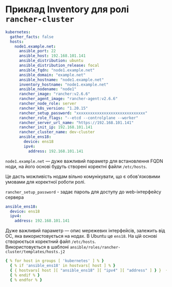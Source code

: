 # Приклад Inventory для ролі `rancher-cluster`

```yaml
kubernetes:
  gather_facts: false
  hosts:
    node1.example.net:
      ansible_port: 22
      ansible_host: 192.168.101.141
      ansible_distribution: ubuntu
      ansible_distribution_release: focal
      ansible_fqdn: "node1.example.net"
      ansible_domain: "example.net"
      ansible_hostname: "node1.example.net"
      inventory_hostname: "node1.example.net"
      ansible_nodename: "node1"
      rancher_image: "rancher:v2.6.6"
      rancher_agent_image: "rancher-agent:v2.6.6"
      rancher_node_role: server
      rancher_k8s_version: "1.20.15"
      rancher_setup_password: "xxxxxxxxxxxxxxxxxxxxxxxxxxxxxx"
      rancher_role_flags: "--etcd --controlplane --worker"
      rancher_server_url_name: "https://192.168.101.141"
      rancher_init_ip: 192.168.101.141
      rancher_cluster_name: dev-cluster
      ansible_ens18:
        device: ens18
        ipv4:
          address: 192.168.101.141
```

`node1.example.net` — дуже важливий параметр для встановлення FQDN ноди, на його основі будуть створені коректні
файли `/etc/hosts`.

Це дасть можливість нодам вільно комунікувати, що є обов\'язковими умовами для коректної роботи ролі.

`rancher_setup_password` - задає пароль для доступу до web-інтерфейсу сервера

```yaml
ansible_ens18:
  device: ens18
  ipv4:
    address: 192.168.101.141
```

Дуже важливий параметр — опис мережевих інтерфейсів, залежить від ОС, яка використовується на нодах. В Ubuntu
це `ens18`. На цій основі створюється коректний файл  `/etc/hosts`.  
Використовується в шаблоні `ansible/roles/rancher-cluster/templates/hosts.j2`

```yaml
{ % for host in groups [ 'kubernetes' ] % }
  { % if 'ansible_ens18' in hostvars[ host ] % }
  { { hostvars[ host ][ "ansible_ens18" ][ "ipv4" ][ "address" ] } }  { { hostvars[ host ][ "inventory_hostname" ] } }
  { % endif % }
  { % endfor % }
```
